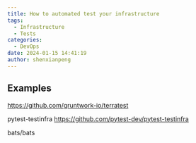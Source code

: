 ```yaml
---
title: How to automated test your infrastructure
tags:
  - Infrastructure
  - Tests
categories:
  - DevOps
date: 2024-01-15 14:41:19
author: shenxianpeng
---
```



## Examples

https://github.com/gruntwork-io/terratest

pytest-testinfra https://github.com/pytest-dev/pytest-testinfra

bats/bats
